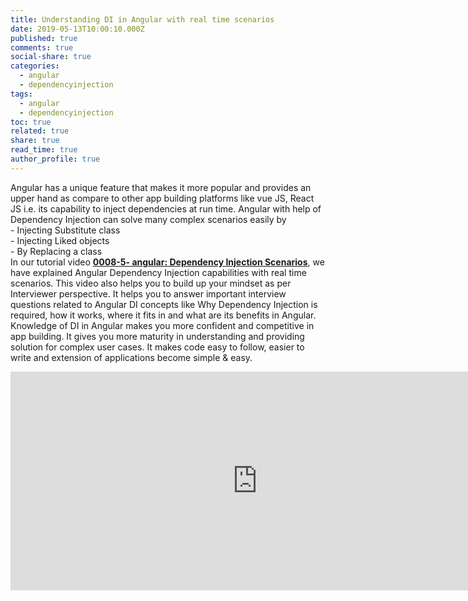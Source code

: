 ```yaml
---
title: Understanding DI in Angular with real time scenarios
date: 2019-05-13T10:00:10.000Z
published: true
comments: true
social-share: true
categories:
  - angular
  - dependencyinjection
tags:
  - angular
  - dependencyinjection
toc: true
related: true
share: true
read_time: true
author_profile: true
---
```


<p>Angular has a unique feature that makes it more popular and provides an upper hand as compare to other app building platforms like vue JS, React JS i.e. its capability to inject dependencies at run time. Angular with help of Dependency Injection can solve many complex scenarios easily by<br />
- Injecting Substitute class<br />
- Injecting Liked objects<br />
- By Replacing a class<br />
In our tutorial video <a href="https://www.youtube.com/watch?v=UKBknWuXD3A" target="_blank" rel="noopener noreferrer"><strong>0008-5- angular: Dependency Injection Scenarios</strong></a>, we have explained Angular Dependency Injection capabilities with real time scenarios. This video also helps you to build up your mindset as per Interviewer perspective. It helps you to answer important interview questions related to Angular DI concepts like Why Dependency Injection is required, how it works, where it fits in and what are its benefits in Angular. Knowledge of DI in Angular makes you more confident and competitive in app building. It gives you more maturity in understanding and providing solution for complex user cases. It makes code easy to follow, easier to write and extension of applications become simple &amp; easy.</p>
<p><iframe width="790" height="350" src="https://www.youtube.com/embed/UKBknWuXD3A" frameborder="0" allow="accelerometer; autoplay; encrypted-media; gyroscope; picture-in-picture" allowfullscreen></iframe></p>
